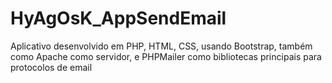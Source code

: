 # HyAgOsK_AppSendEmail
Aplicativo desenvolvido em PHP, HTML, CSS, usando Bootstrap, também como Apache como servidor, e PHPMailer como bibliotecas principais para protocolos de email
